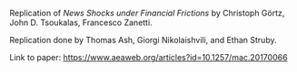 Replication of _News Shocks under Financial Frictions_ by Christoph Görtz, John D. Tsoukalas, Francesco Zanetti.

Replication done by Thomas Ash, Giorgi Nikolaishvili, and Ethan Struby.

Link to paper: https://www.aeaweb.org/articles?id=10.1257/mac.20170066

